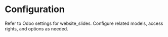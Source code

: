 # Configuration

Refer to Odoo settings for website_slides. Configure related models, access rights, and options as needed.
